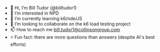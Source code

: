 - 👋 Hi, I’m Bill Tudor (@billtudor1)
- 👀 I’m interested in NPD
- 🌱 I’m currently learning k6/nde/JS
- 💞️ I’m looking to collaborate on the k6 load testing project
- 📫 How to reach me bill.tudor1@collinsongroup.com
- ⚡ Fun fact: there are more questions than answers (despite AI's best efforts)

<!---
billtudor1/billtudor1 is a ✨ special ✨ repository because its `README.md` (this file) appears on your GitHub profile.
You can click the Preview link to take a look at your changes.
--->
